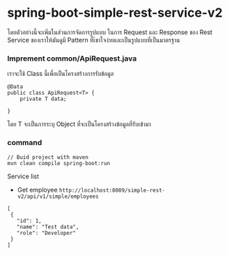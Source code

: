 # spring-boot-simple-rest-service-v2
โดยตัวอย่างนี้จะเพิ่มในส่วนการจัดการรูปแบบ ในการ Request และ Response ของ Rest Service ของเราให้มันดูมี Pattern ที่เ้ขาใจง่ายและเป็นรูปแบบที่เป็นมาตรฐาน

### Imprement common/ApiRequest.java
เราจะใช้ Class นี้เพื่อเป็นโครงสร้างการรับข้อมูล
```
@Data
public class ApiRequest<T> {
    private T data;

}
```
โดย T จะเป็นการระบุ Object ที่จะเป็นโครงสร้างข้อมูลที่รับเข้ามา


### command
```
// Buid project with maven
mvn clean compile spring-boot:run
```
Service list
 - Get employee ``http://localhost:8089/simple-rest-v2/api/v1/simple/employees``
 ```
[
  {
    "id": 1,
    "name": "Test data",
    "role": "Developer"
  }
]
```

```
